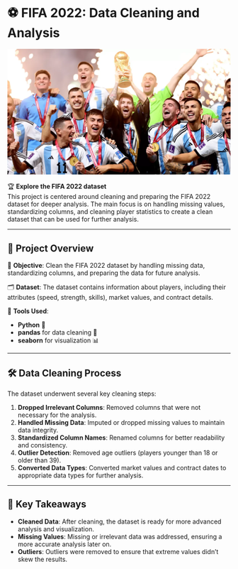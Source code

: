 # ⚽ FIFA 2022: Data Cleaning and Analysis

<img src="FIFA 2022 World Cup.webp" alt="FIFA 2022" />

🏆 **Explore the FIFA 2022 dataset**  
This project is centered around cleaning and preparing the FIFA 2022 dataset for deeper analysis. The main focus is on handling missing values, standardizing columns, and cleaning player statistics to create a clean dataset that can be used for further analysis.

---

## 📂 Project Overview  

🎯 **Objective**: Clean the FIFA 2022 dataset by handling missing data, standardizing columns, and preparing the data for future analysis.  

🗂 **Dataset**: The dataset contains information about players, including their attributes (speed, strength, skills), market values, and contract details.  

🔧 **Tools Used**:  
- **Python** 🐍  
- **pandas** for data cleaning 🧹
- **seaborn** for visualization 📊 

---

## 🛠️ Data Cleaning Process  

The dataset underwent several key cleaning steps:  

1. **Dropped Irrelevant Columns**: Removed columns that were not necessary for the analysis.  
2. **Handled Missing Data**: Imputed or dropped missing values to maintain data integrity.  
3. **Standardized Column Names**: Renamed columns for better readability and consistency.  
4. **Outlier Detection**: Removed age outliers (players younger than 18 or older than 39).  
5. **Converted Data Types**: Converted market values and contract dates to appropriate data types for further analysis.

---

## 🎯 Key Takeaways  

- **Cleaned Data**: After cleaning, the dataset is ready for more advanced analysis and visualization.
- **Missing Values**: Missing or irrelevant data was addressed, ensuring a more accurate analysis later on.
- **Outliers**: Outliers were removed to ensure that extreme values didn’t skew the results.
  
